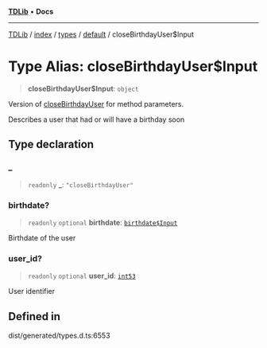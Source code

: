 [**TDLib**](../../../../../../README.md) • **Docs**

***

[TDLib](../../../../../../modules.md) / [index](../../../../../README.md) / [types](../../../README.md) / [default](../README.md) / closeBirthdayUser$Input

# Type Alias: closeBirthdayUser$Input

> **closeBirthdayUser$Input**: `object`

Version of [closeBirthdayUser](closeBirthdayUser.md) for method parameters.

Describes a user that had or will have a birthday soon

## Type declaration

### \_

> `readonly` **\_**: `"closeBirthdayUser"`

### birthdate?

> `readonly` `optional` **birthdate**: [`birthdate$Input`](birthdate$Input.md)

Birthdate of the user

### user\_id?

> `readonly` `optional` **user\_id**: [`int53`](int53.md)

User identifier

## Defined in

dist/generated/types.d.ts:6553
